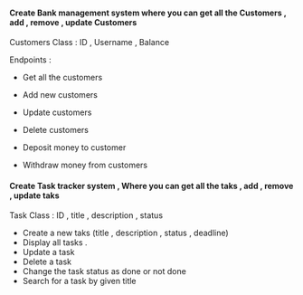 #### Create Bank management system where you can get all the Customers , add , remove , update Customers

Customers Class : ID , Username , Balance

Endpoints :

- Get all the customers

- Add new customers

- Update customers

- Delete customers

- Deposit money to customer

- Withdraw money from customers

#### Create Task tracker system , Where you can get all the taks , add , remove , update taks

Task Class : ID , title , description , status

- Create a new taks (title , description , status , deadline)
- Display all tasks .
- Update a task
- Delete a task
- Change the task status as done or not done
- Search for a task by given title



